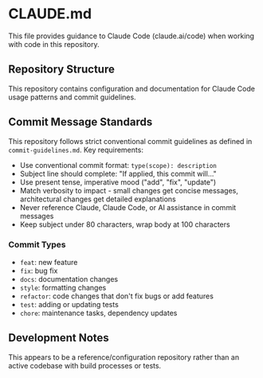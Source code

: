 # CLAUDE.md

This file provides guidance to Claude Code (claude.ai/code) when working with code in this repository.

## Repository Structure

This repository contains configuration and documentation for Claude Code usage patterns and commit guidelines.

## Commit Message Standards

This repository follows strict conventional commit guidelines as defined in `commit-guidelines.md`. Key requirements:

- Use conventional commit format: `type(scope): description`
- Subject line should complete: "If applied, this commit will..."
- Use present tense, imperative mood ("add", "fix", "update")
- Match verbosity to impact - small changes get concise messages, architectural changes get detailed explanations
- Never reference Claude, Claude Code, or AI assistance in commit messages
- Keep subject under 80 characters, wrap body at 100 characters

### Commit Types
- `feat`: new feature
- `fix`: bug fix
- `docs`: documentation changes
- `style`: formatting changes
- `refactor`: code changes that don't fix bugs or add features
- `test`: adding or updating tests
- `chore`: maintenance tasks, dependency updates

## Development Notes

This appears to be a reference/configuration repository rather than an active codebase with build processes or tests.
